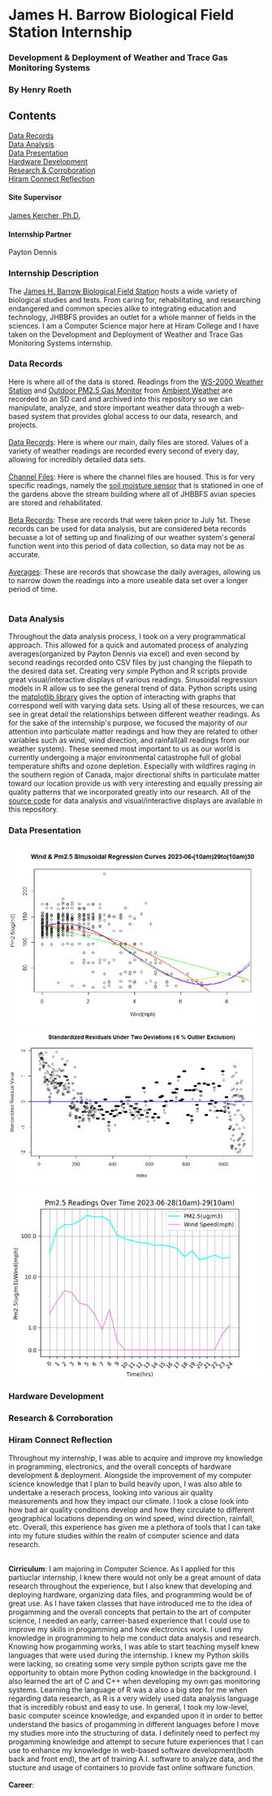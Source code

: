 # James H. Barrow Biological Field Station Internship
### Development & Deployment of Weather and Trace Gas Monitoring Systems
### By Henry Roeth

## Contents
[Data Records](https://github.com/henryroeth/fs_sample_testing#data-records) <br />
[Data Analysis](https://github.com/henryroeth/fs_sample_testing#data-analysis) <br />
[Data Presentation](https://github.com/henryroeth/fs_sample_testing#data-presentation) <br />
[Hardware Development](https://github.com/henryroeth/fs_sample_testing#hardware-development) <br />
[Research & Corroboration](https://github.com/henryroeth/fs_sample_testing#research--corroboration) <br />
[Hiram Connect Reflection](https://github.com/henryroeth/fs_sample_testing#hiram-connect-reflection) <br />

#### Site Supervisor
[James Kercher, Ph.D.](https://www.hiram.edu/faculty-and-staff/james-kercher/)

#### Internship Partner
Payton Dennis

### Internship Description
The [James H. Barrow Biological Field Station](https://www.hiram.edu/academics/field-stations/barrow-field-station/) hosts a wide variety of biological studies and tests. From caring for, rehabilitating, and researching endangered and common species alike to integrating education and technology, JHBBFS provides an outlet for a whole manner of fields in the sciences. I am a Computer Science major here at Hiram College and I have taken on the Development and Deployment of Weather and Trace Gas Monitoring Systems internship.

### Data Records
Here is where all of the data is stored. Readings from the [WS-2000 Weather Station](https://ambientweather.com/ws-2000-smart-weather-station) and [Outdoor PM2.5 Gas Monitor](https://ambientweather.com/pm25-wireless-outdoor-particulate-monitor) from [Ambient Weather](https://ambientweather.com/) are recorded to an SD card and archived into this repository so we can manipulate, analyze, and store important weather data through a web-based system that provides global access to our data, research, and projects. <br /> <br />
[Data Records](https://github.com/henryroeth/fs_sample_testing/tree/main/data_records): Here is where our main, daily files are stored. Values of a variety of weather readings are recorded every second of every day, allowing for incredibly detailed data sets. <br /> <br />
[Channel Files](https://github.com/henryroeth/fs_sample_testing/tree/main/data_records/channel_files): Here is where the channel files are housed. This is for very specific readings, namely the [soil moisture sensor](https://ambientweather.com/wh31sm-soil-moisture-sensor) that is stationed in one of the gardens above the stream building where all of JHBBFS avian species are stored and rehabilitated. <br /> <br />
[Beta Records](https://github.com/henryroeth/fs_sample_testing/tree/main/data_records/beta_records): These are records that were taken prior to July 1st. These records can be used for data analysis, but are considered beta records becuase a lot of setting up and finalizing of our weather system's general function went into this period of data collection, so data may not be as accurate. <br /> <br />
[Averages](https://github.com/henryroeth/fs_sample_testing/tree/main/data_records/averages): These are records that showcase the daily averages, allowing us to narrow down the readings into a more useable data set over a longer period of time. <br /> <br />

### Data Analysis
Throughout the data analysis process, I took on a very programmatical approach. This allowed for a quick and automated process of analyzing averages(organized by Payton Dennis via excel) and even second by second readings recorded onto CSV files by just changing the filepath to the desired data set. Creating very simple Python and R scripts provide great visual/interactive displays of various readings. Sinusoidal regression models in R allow us to see the general trend of data. Python scripts using the [matplotlib library](https://matplotlib.org/stable/index.html) gives the option of interacting with graphs that correspond well with varying data sets. Using all of these resources, we can see in great detail the relationships between different weather readings. As for the sake of the internship's purpose, we focused the majority of our attention into particulate matter readings and how they are related to other variables such as wind, wind direction, and rainfall(all readings from our weather system). These seemed most important to us as our world is currently undergoing a major environmental catastrophe full of global temperature shifts and ozone depletion. Especially with wildfires raging in the southern region of Canada, major directional shifts in particulate matter toward our location provide us with very interesting and equally pressing air quality patterns that we incorporated greatly into our research. All of the [source code](https://github.com/henryroeth/fs_sample_testing/tree/main/data_analysis/src) for data analysis and visual/interactive displays are available in this repository. 

### Data Presentation
![Plot](https://github.com/henryroeth/fs_sample_testing/blob/main/data_presentation/2023-06-29&30(sinusoidal_regression).png?raw=true)
![Plot](https://github.com/henryroeth/fs_sample_testing/blob/main/data_presentation/standardized_residual_plot.png?raw=true)
![Plot](https://github.com/henryroeth/fs_sample_testing/blob/main/data_presentation/2023-06-28&29(plot).png?raw=true)

### Hardware Development


### Research & Corroboration


### Hiram Connect Reflection
Throughout my internship, I was able to acquire and improve my knowledge in programming, electronics, and the overall concepts of hardware development & deployment. Alongside the improvement of my computer science knowledge that I plan to build heavily upon, I was also able to undertake a reserach process, looking into various air quality measurements and how they impact our climate. I took a close look into how bad air quality conditions develop and how they circulate to different geographical locations depending on wind speed, wind direction, rainfall, etc. Overall, this experience has given me a plethora of tools that I can take into my future studies within the realm of computer science and data research. <br /> <br />

**Cirriculum**: I am majoring in Computer Science. As I applied for this partiuclar internship, I knew there would not only be a great amount of data research throughout the experience, but I also knew that developing and deploying hardware, organizing data files, and programming would be of great use. As I have taken classes that have introduced me to the idea of progamming and the overall concepts that pertain to the art of computer science, I needed an early, carreer-based experience that I could use to improve my skills in progamming and how electronics work. I used my knowledge in programming to help me conduct data analysis and research. Knowing how progamming works, I was able to start teaching myself knew languages that were used during the internship. I knew my Python skills were lacking, so creating some very simple python scripts gave me the opportunity to obtain more Python coding knowledge in the background. I also learned the art of C and C++ when developing my own gas monitoring systems. Learning the language of R was a also a big step for me when regarding data research, as R is a very widely used data analysis language that is incredibly robust and easy to use. In general, I took my low-level, basic computer sceince knowledge, and expanded upon it in order to better understand the basics of progamming in different languages before I move my studies more into the structuring of data. I definitely need to perfect my progamming knowledge and attempt to secure future experiences that I can use to enhance my knowledge in web-based software development(both back and front end), the art of training A.I. software to analyze data, and the stucture and usage of containers to provide fast online software function. <br /> <br />
**Career**: 
